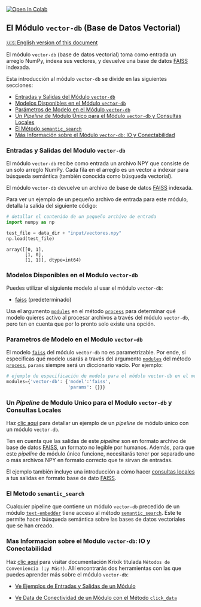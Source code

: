 <a href="https://colab.research.google.com/github/krixik-ai/krixik-docs/blob/main/docs/modules/database_modules/vector-db_module.ipynb" target="_parent"><img src="https://colab.research.google.com/assets/colab-badge.svg" alt="Open In Colab"/></a>

## El Módulo `vector-db` (Base de Datos Vectorial)
[🇺🇸 English version of this document](https://krixik-docs.readthedocs.io/latest/modules/database_modules/vector-db_module/)

El módulo `vector-db` (base de datos vectorial) toma como entrada un arreglo NumPy, indexa sus vectores, y devuelve una base de datos [FAISS](https://github.com/facebookresearch/faiss) indexada.

Esta introducción al módulo `vector-db` se divide en las siguientes secciones:

- [Entradas y Salidas del Módulo `vector-db`](#entradas-y-salidas-del-modulo-vector-db)
- [Modelos Disponibles en el Módulo `vector-db`](#modelos-disponibles-en-el-modulo-vector-db)
- [Parámetros de Modelo en el Módulo `vector-db`](#parametros-de-modelo-en-el-modulo-vector-db)
- [Un *Pipeline* de Módulo Único para el Módulo `vector-db` y Consultas Locales](#un-pipeline-de-modulo-unico-para-el-modulo-vector-db-y-consultas-locales)
- [El Método `semantic_search`](#el-metodo-semantic_search)
- [Más Información sobre el Módulo `vector-db`: IO y Conectabilidad](#mas-informacion-sobre-el-modulo-vector-db-io-y-conectabilidad)

### Entradas y Salidas del Modulo `vector-db`

El módulo `vector-db` recibe como entrada un archivo NPY que consiste de un solo arreglo NumPy. Cada fila en el arreglo es un vector a indexar para búsqueda semántica (también conocida como búsqueda vectorial).

El módulo `vector-db` devuelve un archivo de base de datos [FAISS](https://github.com/facebookresearch/faiss) indexada.

Para ver un ejemplo de un pequeño archivo de entrada para este módulo, detalla la salida del siguiente código:


```python
# detallar el contenido de un pequeño archivo de entrada
import numpy as np

test_file = data_dir + "input/vectores.npy"
np.load(test_file)
```




    array([[0, 1],
           [1, 0],
           [1, 1]], dtype=int64)



### Modelos Disponibles en el Modulo `vector-db`

Puedes utilizar el siguiente modelo al usar el módulo `vector-db`:

- [faiss](https://github.com/facebookresearch/faiss) (predeterminado)

Usa el argumento [`modules`](../../sistema/parametros_y_procesar_archivos_a_traves_de_pipelines/metodo_process_procesar.md#seleccion-de-modelo-por-medio-del-argumento-modules) en el método [`process`](../../sistema/parametros_y_procesar_archivos_a_traves_de_pipelines/metodo_process_procesar.md) para determinar qué modelo quieres activo al procesar archivos a través del módulo `vector-db`, pero ten en cuenta que por lo pronto solo existe una opción.

### Parametros de Modelo en el Modulo `vector-db`

El modelo [`faiss`](https://github.com/facebookresearch/faiss) del módulo `vector-db` no es parametrizable. Por ende, si especificas qué modelo usarás a través del argumento [`modules`](../../sistema/parametros_y_procesar_archivos_a_traves_de_pipelines/metodo_process_procesar.md#seleccion-de-modelo-por-medio-del-argumento-modules) del método [`process`](../../sistema/parametros_y_procesar_archivos_a_traves_de_pipelines/metodo_process_procesar.md), `params` siempre será un diccionario vacío. Por ejemplo:

```python
# ejemplo de especificación de modelo para el módulo vector-db en el método process
modules={'vector-db': {'model':'faiss',
                       'params': {}}}
```

### Un *Pipeline* de Modulo Unico para el Modulo `vector-db` y Consultas Locales

Haz [clic aquí](../../ejemplos/ejemplos_pipelines_modulo_unico/unico_vector-db_base_de_datos_vectorial.md) para detallar un ejemplo de un *pipeline* de módulo único con un módulo `vector-db`.

Ten en cuenta que las salidas de este *pipeline* son en formato archivo de base de datos [FAISS](https://github.com/facebookresearch/faiss), un formato no legible por humanos. Además, para que este *pipeline* de módulo único funcione, necesitarás tener por separado uno o más archivos NPY en formato correcto que te sirvan de entradas.

El ejemplo también incluye una introducción a cómo hacer [consultas locales](../../ejemplos/ejemplos_pipelines_modulo_unico/unico_vector-db_base_de_datos_vectorial.md#consulta-bases-de-datos-de-salida-localmente) a tus salidas en formato base de dato [FAISS](https://github.com/facebookresearch/faiss).

### El Metodo `semantic_search`

Cualquier pipeline que contiene un módulo `vector-db` precedido de un módulo [`text-embedder`](../modulos_ia/modulo_text-embedder_encaje_lexico.md) tiene acceso al método [`semantic_search`](../../sistema/metodos_de_busqueda/metodo_semantic_search_busqueda_semantica.md). Este te permite hacer búsqueda semántica sobre las bases de datos vectoriales que se han creado.

### Mas Informacion sobre el Modulo `vector-db`: IO y Conectabilidad

Haz [clic aquí](../../sistema/metodos_de_conveniencia/metodos_de_conveniencia.md) para visitar documentación Krixik titulada `Métodos de Conveniencia (¡y Más!)`. Allí encontrarás dos herramientas con las que puedes aprender más sobre el módulo `vector-db`: 

- [Ve Ejemplos de Entradas y Salidas de un Módulo](../../sistema/metodos_de_conveniencia/metodos_de_conveniencia.md#ve-ejemplos-de-entradas-y-salidas-de-un-modulo)

- [Ve Data de Conectividad de un Módulo con el Método `click_data`](../../sistema/metodos_de_conveniencia/metodos_de_conveniencia.md#ve-data-de-conectividad-de-un-modulo-con-el-metodo-view_module_click_data)
